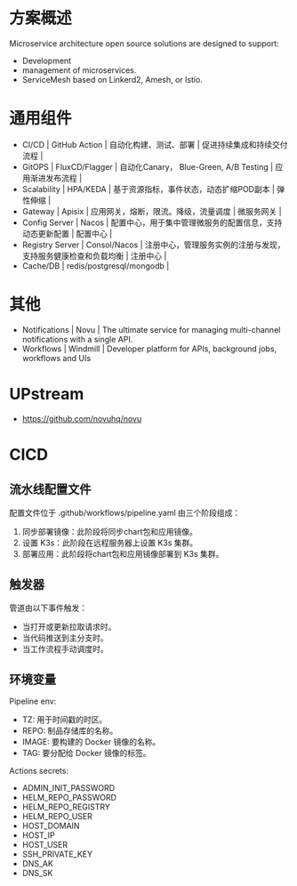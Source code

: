 # 方案概述

Microservice architecture open source solutions are designed to support:
- Development
- management of microservices.
- ServiceMesh based on Linkerd2, Amesh, or Istio.

# 通用组件

- CI/CD           | GitHub Action                | 自动化构建、测试、部署 | 促进持续集成和持续交付流程 |
- GitOPS          | FluxCD/Flagger               | 自动化Canary， Blue-Green,  A/B Testing | 应用渐进发布流程 |
- Scalability     | HPA/KEDA                     | 基于资源指标，事件状态，动态扩缩POD副本  | 弹性伸缩 |
- Gateway         | Apisix                       | 应用网关，熔断，限流。降级，流量调度  | 微服务网关 |
- Config Server   | Nacos                        | 配置中心，用于集中管理微服务的配置信息，支持动态更新配置  | 配置中心 |
- Registry Server | Consol/Nacos                 | 注册中心，管理服务实例的注册与发现，支持服务健康检查和负载均衡  | 注册中心 |
- Cache/DB        | redis/postgresql/mongodb     | 

# 其他

- Notifications   | Novu                         | The ultimate service for managing multi-channel notifications with a single API.
- Workflows       | Windmill                     | Developer platform for APIs, background jobs, workflows and UIs

# UPstream

- https://github.com/novuhq/novu


# CICD

## 流水线配置文件 
配置文件位于 .github/workflows/pipeline.yaml 由三个阶段组成：

1. 同步部署镜像：此阶段将同步chart包和应用镜像。
3. 设置 K3s：此阶段在远程服务器上设置 K3s 集群。
4. 部署应用：此阶段将chart包和应用镜像部署到 K3s 集群。

## 触发器

管道由以下事件触发：

- 当打开或更新拉取请求时。
- 当代码推送到主分支时。
- 当工作流程手动调度时。

## 环境变量

Pipeline env:

- TZ: 用于时间戳的时区。
- REPO: 制品存储库的名称。
- IMAGE: 要构建的 Docker 镜像的名称。
- TAG: 要分配给 Docker 镜像的标签。

Actions secrets:

- ADMIN_INIT_PASSWORD
- HELM_REPO_PASSWORD
- HELM_REPO_REGISTRY
- HELM_REPO_USER
- HOST_DOMAIN
- HOST_IP
- HOST_USER
- SSH_PRIVATE_KEY
- DNS_AK
- DNS_SK
